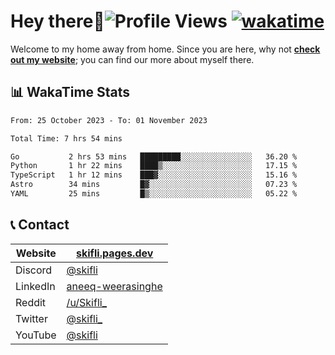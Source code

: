 # Hey there:wave:![Profile Views](https://komarev.com/ghpvc/?username=skifli) [![wakatime](https://wakatime.com/badge/user/b4317b02-0c6d-457b-82a4-a448b8a8d1df.svg)](https://wakatime.com/@b4317b02-0c6d-457b-82a4-a448b8a8d1df)

Welcome to my home away from home. Since you are here, why not [**check out my website**](https://skifli.pages.dev); you can find our more about myself there.

## 📊 WakaTime Stats

<!--START_SECTION:waka-->

```txt
From: 25 October 2023 - To: 01 November 2023

Total Time: 7 hrs 54 mins

Go           2 hrs 53 mins   █████████░░░░░░░░░░░░░░░░   36.20 %
Python       1 hr 22 mins    ████▒░░░░░░░░░░░░░░░░░░░░   17.15 %
TypeScript   1 hr 12 mins    ███▓░░░░░░░░░░░░░░░░░░░░░   15.16 %
Astro        34 mins         █▓░░░░░░░░░░░░░░░░░░░░░░░   07.23 %
YAML         25 mins         █▒░░░░░░░░░░░░░░░░░░░░░░░   05.22 %
```

<!--END_SECTION:waka-->

## 📞 Contact

| Website  | [skifli.pages.dev](https://skifli.pages.dev)                       |
|----------|--------------------------------------------------------------------|
| Discord  | [@skifli](https://discord.com/users/1072069875993956372)           |
| LinkedIn | [aneeq-weerasinghe](https://www.linkedin.com/in/aneeq-weerasinghe) |
| Reddit   | [/u/Skifli_](https://www.reddit.com/user/skifli_)                  |
| Twitter  | [@skifli_](https://twitter.com/@skifli_)                           |
| YouTube  | [@skifli](https://www.youtube.com/channel/@skifli)                 |
